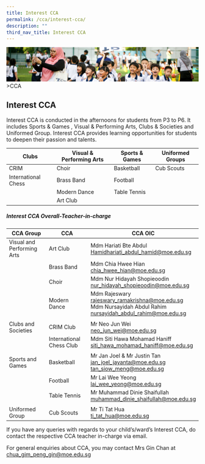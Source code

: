 ```yaml
---
title: Interest CCA
permalink: /cca/interest-cca/
description: ""
third_nav_title: Interest CCA
---
```

![](/images/CCA/CCA_02.jpg)
&gt;CCA

## Interest CCA
Interest CCA is conducted in the afternoons for students from P3 to P6. It includes Sports &amp; Games
, Visual &amp; Performing Arts, Clubs &amp; Societies and 
Uniformed Group. Interest CCA provides learning opportunities for students to deepen their passion and talents.


| Clubs | Visual &amp; Performing Arts | Sports &amp; Games  | Uniformed Groups |
| -------- | -------- | -------- | -------- |
|CRIM      | Choir     | Basketball     | Cub Scouts     |
| International Chess | Brass Band | Football |  |
|  | Modern Dance | Table Tennis|
||Art Club||

##### Interest CCA Overall-Teacher-in-charge

| CCA Group | CCA | CCA OIC |
| -------- | -------- | -------- |
| Visual and Performing Arts | Art Club |  Mdm Hariati Bte Abdul<br>[Hamidhariati_abdul_hamid@moe.edu.sg](Hamidhariati_abdul_hamid@moe.edu.sg)|
| |Brass Band | Mdm Chia Hwee Hian <br>[chia_hwee_hian@moe.edu.sg](chia_hwee_hian@moe.edu.sg) |
| |Choir  |Mdm Nur Hidayah Shopieoodin <br>[nur_hidayah_shopieoodin@moe.edu.sg](nur_hidayah_shopieoodin@moe.edu.sg)|
| |Modern Dance  | Mdm Rajeswary <br>[rajeswary_ramakrishna@moe.edu.sg](rajeswary_ramakrishna@moe.edu.sg)<br>Mdm Nursayidah Abdul Rahim <br>[nursayidah_abdul_rahim@moe.edu.sg](nursayidah_abdul_rahim@moe.edu.sg) |
||||
| Clubs and Societies |CRIM Club| Mr Neo Jun Wei <br>[neo_jun_wei@moe.edu.sg](neo_jun_wei@moe.edu.sg)|
|| International Chess Club |Mdm Siti Hawa Mohamad Haniff <br>[siti_hawa_mohamad_haniff@moe.edu.sg](siti_hawa_mohamad_haniff@moe.edu.sg)|
||||
| Sports and Games|Basketball |Mr Jan Joel &amp; Mr Justin Tan <br>[jan_joel_jayanta@moe.edu.sg](jan_joel_jayanta@moe.edu.sg)<br> [tan_siow_meng@moe.edu.sg](tan_siow_meng@moe.edu.sg)|
|| Football | Mr Lai Wee Yeong<br> [lai_wee_yeong@moe.edu.sg](lai_wee_yeong@moe.edu.sg)|
|| Table Tennis | Mr Muhammad Dinie Shaifullah <br>[muhammad_dinie_shaifullah@moe.edu.sg](muhammad_dinie_shaifullah@moe.edu.sg)|
||||
| Uniformed Group | Cub Scouts | Mr Ti Tat Hua <br>[ti_tat_hua@moe.edu.sg](ti_tat_hua@moe.edu.sg)|

If you have any queries with regards to your child’s/ward’s Interest CCA, do contact the respective CCA teacher
in-charge via email. 

For general enquiries about CCA, you may contact Mrs Gin Chan at [chua_gim_peng_gin@moe.edu.sg](chua_gim_peng_gin@moe.edu.sg)